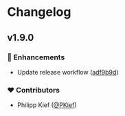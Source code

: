 # Changelog


## v1.9.0


### 🚀 Enhancements

- Update release workflow ([adf9b9d](https://github.com/material-extensions/material-icons-browser-extension/commit/adf9b9d))

### ❤️ Contributors

- Philipp Kief ([@PKief](https://github.com/PKief))

